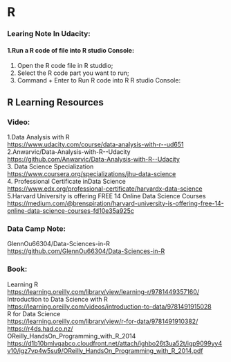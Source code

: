 # R
### Learing Note In Udacity:
#### 1.Run a R code of file into R studio Console:
1. Open the R code file in R studdio;
2. Select the R code part you want to run;
3. Command + Enter to Run R code into R R studio Console:






## R Learning Resources
### Video:
1.Data Analysis with R
<br>https://www.udacity.com/course/data-analysis-with-r--ud651
<br>2.Anwarvic/Data-Analysis-with-R--Udacity
<br>https://github.com/Anwarvic/Data-Analysis-with-R--Udacity
<br>3. Data Science Specialization
<br>https://www.coursera.org/specializations/jhu-data-science
<br>4. Professional Certificate inData Science
<br>https://www.edx.org/professional-certificate/harvardx-data-science
<br>5.Harvard University is offering FREE 14 Online Data Science Courses
<br>https://medium.com/@brenspiration/harvard-university-is-offering-free-14-online-data-science-courses-fd10e35a925c

### Data Camp Note:
GlennOu66304/Data-Sciences-in-R
<br>https://github.com/GlennOu66304/Data-Sciences-in-R

### Book:
Learning R
<br>https://learning.oreilly.com/library/view/learning-r/9781449357160/
<br>Introduction to Data Science with R
<br>https://learning.oreilly.com/videos/introduction-to-data/9781491915028
<br>R for Data Science
<br>https://learning.oreilly.com/library/view/r-for-data/9781491910382/
<br>https://r4ds.had.co.nz/
<br>OReilly_HandsOn_Programming_with_R_2014
<br>https://d1b10bmlvqabco.cloudfront.net/attach/ighbo26t3ua52t/igp9099yy4v10/igz7vp4w5su9/OReilly_HandsOn_Programming_with_R_2014.pdf
